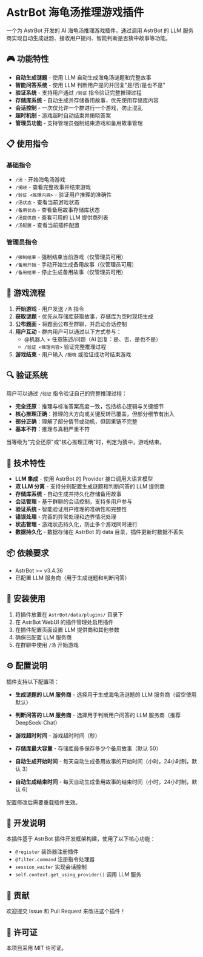 # AstrBot 海龟汤推理游戏插件

一个为 AstrBot 开发的 AI 海龟汤推理游戏插件，通过调用 AstrBot 的 LLM 服务商实现自动生成谜题、接收用户提问、智能判断是否猜中故事等功能。

## 🎮 功能特性

- **自动生成谜题** - 使用 LLM 自动生成海龟汤谜题和完整故事
- **智能问答系统** - 使用 LLM 判断用户提问并回复"是/否/是也不是"
- **验证系统** - 支持用户通过 `/验证` 指令验证完整推理过程
- **存储库系统** - 自动生成并存储备用故事，优先使用存储库内容
- **会话控制** - 一次仅允许一个群进行一个游戏，防止混乱
- **超时机制** - 游戏超时自动结束并揭晓答案
- **管理员功能** - 支持管理员强制结束游戏和备用故事管理

## 📋 使用指令

### 基础指令

- `/汤` - 开始海龟汤游戏
- `/揭晓` - 查看完整故事并结束游戏
- `/验证 <推理内容>` - 验证用户推理的准确性
- `/汤状态` - 查看当前游戏状态
- `/备用状态` - 查看备用故事存储库状态
- `/汤提供商` - 查看可用的 LLM 提供商列表
- `/汤配置` - 查看当前插件配置

### 管理员指令

- `/强制结束` - 强制结束当前游戏（仅管理员可用）
- `/备用开始` - 手动开始生成备用故事（仅管理员可用）
- `/备用结束` - 停止生成备用故事（仅管理员可用）

## 🎯 游戏流程

1. **开始游戏** - 用户发送 `/汤` 指令
2. **获取谜题** - 优先从存储库获取故事，存储库为空时现场生成
3. **公布题面** - 将题面公布至群聊，并启动会话控制
4. **用户互动** - 群内用户可以通过以下方式参与：
   - @机器人 + 任意陈述/问题（AI 回复：是、否、是也不是）
   - `/验证 <推理内容>` 验证完整推理过程
5. **游戏结束** - 用户输入 `/揭晓` 或验证成功时结束游戏

## 🔍 验证系统

用户可以通过 `/验证` 指令验证自己的完整推理过程：

- **完全还原**：推理与标准答案高度一致，包括核心逻辑与关键细节
- **核心推理正确**：推理的大方向或关键反转已覆盖，但部分细节有出入
- **部分正确**：理解了部分情节或动机，但因果链不完整
- **基本不符**：推理与真相严重不符

当等级为"完全还原"或"核心推理正确"时，判定为猜中，游戏结束。

## 🔧 技术特性

- **LLM 集成** - 使用 AstrBot 的 Provider 接口调用大语言模型
- **双 LLM 分离** - 支持分别配置生成谜题和判断问答的 LLM 提供商
- **存储库系统** - 自动生成并持久化存储备用故事
- **会话管理** - 基于群聊的会话控制，支持多用户参与
- **验证系统** - 智能验证用户推理的准确性和完整性
- **错误处理** - 完善的异常处理和边界情况处理
- **状态管理** - 游戏状态持久化，防止多个游戏同时进行
- **数据持久化** - 数据存储在 AstrBot 的 data 目录，插件更新时数据不丢失

## 📦 依赖要求

- AstrBot >= v3.4.36
- 已配置 LLM 服务商（用于生成谜题和判断问答）

## 🚀 安装使用

1. 将插件放置在 `AstrBot/data/plugins/` 目录下
2. 在 AstrBot WebUI 的插件管理处启用插件
3. 在插件配置页面设置 LLM 提供商和其他参数
4. 确保已配置 LLM 服务商
5. 在群聊中使用 `/汤` 开始游戏

## ⚙️ 配置说明

插件支持以下配置项：

- **生成谜题的 LLM 服务商** - 选择用于生成海龟汤谜题的 LLM 服务商（留空使用默认）
- **判断问答的 LLM 服务商** - 选择用于判断用户问答的 LLM 服务商（推荐 DeepSeek-Chat）

- **游戏超时时间** - 游戏超时时间（秒）
- **存储库最大容量** - 存储库最多保存多少个备用故事（默认 50）
- **自动生成开始时间** - 每天自动生成备用故事的开始时间（小时，24小时制，默认 3）
- **自动生成结束时间** - 每天自动生成备用故事的结束时间（小时，24小时制，默认 6）

配置修改后需要重载插件生效。

## 📝 开发说明

本插件基于 AstrBot 插件开发框架构建，使用了以下核心功能：

- `@register` 装饰器注册插件
- `@filter.command` 注册指令处理器
- `session_waiter` 实现会话控制
- `self.context.get_using_provider()` 调用 LLM 服务

## 🤝 贡献

欢迎提交 Issue 和 Pull Request 来改进这个插件！

## 📄 许可证

本项目采用 MIT 许可证。
